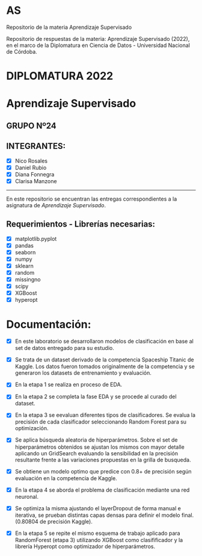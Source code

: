 # AS
Repositorio de la materia Aprendizaje Supervisado

Repositorio de respuestas de la materia: Aprendizaje Supervisado (2022), en el marco de la Diplomatura en Ciencia de Datos - Universidad Nacional de Córdoba.

# **DIPLOMATURA 2022**

# Aprendizaje Supervisado

## GRUPO Nº24

## INTEGRANTES:
   - [x] Nico Rosales 
   - [x] Daniel Rubio
   - [x] Diana Fonnegra
   - [x] Clarisa Manzone

----   
En este repositorio se encuentran las entregas correspondientes a la asignatura de _Aprendizaje Supervisado_.

## **Requerimientos - Librerías necesarias**:
   - [x] matplotlib.pyplot
   - [x] pandas
   - [x] seaborn
   - [x] numpy
   - [x] sklearn
   - [x] random
   - [x] missingno
   - [x] scipy
   - [x] XGBoost
   - [x] hyperopt

# Documentación:

   - [x] En este laboratorio se desarrollaron modelos de clasificación en base al set de datos entregado para su estudio.
   - [x] Se trata de un dataset derivado de la competencia Spaceship Titanic de Kaggle. Los datos fueron tomados originalmente de la competencia y se generaron los datasets de entrenamiento y evaluación.
   - [x] En la etapa 1 se realiza en proceso de EDA.
   - [x] En la etapa 2 se completa la fase EDA y se procede al curado del dataset.
   - [x] En la etapa 3 se eevaluan diferentes tipos de clasificadores. Se evalua la precisión de cada clasificador seleccionando Random Forest para su optimización.
   - [x] Se aplica búsqueda aleatoria de hiperparámetros. Sobre el set de hiperparámetros obtenidos se ajustan los mismos con mayor detalle aplicando un GridSearch evaluando la sensibilidad en la precisión resultante frente a las variaciones propuestas en la grilla de busqueda.
   - [x] Se obtiene un modelo optimo que predice con 0.8+ de precisión según evaluación en la competencia de Kaggle.
   - [x] En la etapa 4 se aborda el problema de clasificación mediante una red neuronal.
   - [x] Se optimiza la misma ajustando el layerDropout de forma manual e iterativa, se prueban distintas capas densas para definir el modelo final. (0.80804 de precisión Kaggle).
   - [x] En la etapa 5 se repite el mismo esquema de trabajo aplicado para RandomForest (etapa 3) utilizando XGBoost como clasifificador y la librería Hyperopt como optimizador de hiperparámetros.

 
